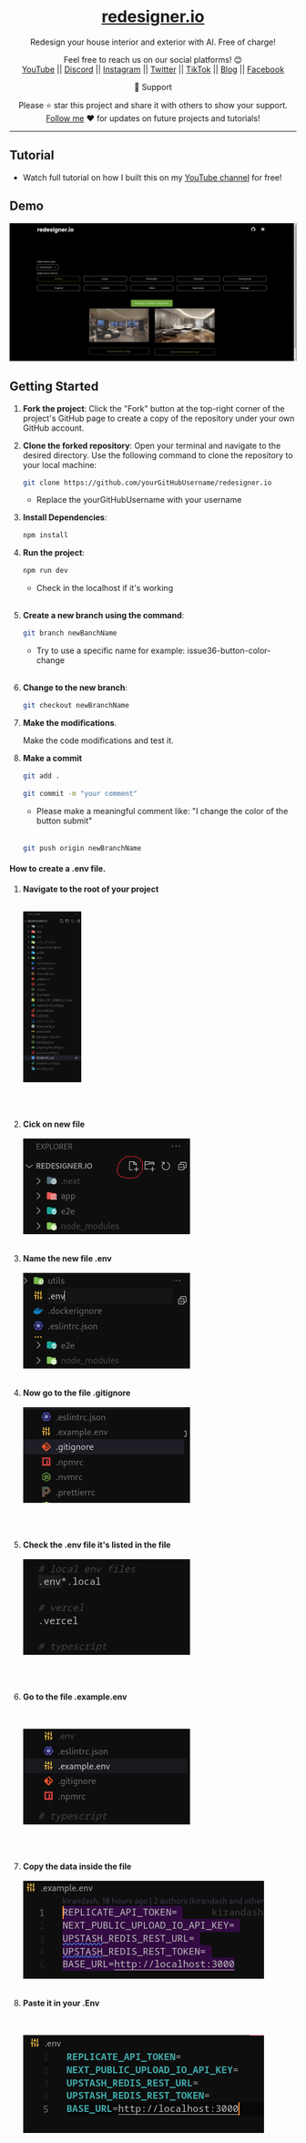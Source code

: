 <div align="center">
  
  <h1><a href="https://www.redesigner.io/">redesigner.io</a></h1>

Redesign your house interior and exterior with AI. Free of charge!</span>

Feel free to reach us on our social platforms! 😊 <br />
<a href="https://www.youtube.com/@bgwebagency">YouTube</a> ||
<a href="https://discord.com/invite/62VR3MMCVm">Discord</a> ||
<a href="https://www.instagram.com/bgwebagency">Instagram</a> ||
<a href="https://www.twitter.com/kirankdash">Twitter</a> ||
<a href="https://www.tiktok.com/@bgwebagency">TikTok</a> ||
<a href="https://www.bgwebagency.in">Blog</a> ||
<a href="https://www.facebook.com/bgwebagency">Facebook</a>

🙏 Support

Please ⭐️ star this project and share it with others to show your support.
[Follow me](https://github.com/kirandash) ❤️ for updates on future projects and
tutorials!

---

</div>

## Tutorial

- Watch full tutorial on how I built this on my
  [YouTube channel](https://youtu.be/4YXUGuo9OM4) for free!

## Demo

![](./public/screen-capture.gif)

## Getting Started

1. **Fork the project**: Click the "Fork" button at the top-right corner of the
   project's GitHub page to create a copy of the repository under your own
   GitHub account.

2. **Clone the forked repository**: Open your terminal and navigate to the
   desired directory. Use the following command to clone the repository to your
   local machine:

   ```bash
   git clone https://github.com/yourGitHubUsername/redesigner.io
   ```

   - Replace the yourGitHubUsername with your username

3. **Install Dependencies**:

   ```bash
   npm install
   ```

4. **Run the project**:

   ```bash
   npm run dev
   ```

   - Check in the localhost if it's working \
     <br>

5. **Create a new branch using the command**:

   ```bash
   git branch newBanchName
   ```

   - Try to use a specific name for example: issue36-button-color-change \
     <br>

6. **Change to the new branch**:

   ```bash
   git checkout newBranchName
   ```

7. **Make the modifications**.

   Make the code modifications and test it.

8. **Make a commit**

   ```bash
   git add .
   ```

   ```bash
   git commit -m "your comment"
   ```

   - Please make a meaningful comment like: "I change the color of the button
     submit" \
     <br>

   ```bash
   git push origin newBranchName
   ```

#### How to create a .env file.

1. **Navigate to the root of your project** 
   \
    <br>

   <img src="./public/root.jpg" alt="this is the files system of the project" style="height: 300px">

   \
    <br>

2. **Cick on new file** 
   \
    <br>
   <img src="./public/newfile.jpg" alt="this is the files system of the project">
   \
    <br>
3. **Name the new file .env**
   \
    <br>
   <img src="./public/env.jpg" alt="this is the files system of the project"> \
    <br>
4. **Now go to the file .gitignore** 
   \
    <br>
   <img src="./public/gitignore.jpg" alt="this is the files system of the project">

   \
    <br>

5. **Check the .env file it's listed in the file**
   \
    <br>
   <img src="./public/localenv.jpg" alt="this is the files system of the project">

   \
    <br>

6. **Go to the file .example.env**

   \
    <br>
   <img src="./public/exampleEnv.jpg" alt="this is the files system of the project">

   \
    <br>

7. **Copy the data inside the file** \
    <br>
   <img src="./public/dataExampleEnv.jpg" alt="this is the files system of the project">
   \
    <br>
8. **Paste it in your .Env**

   \
    <br>
   <img src="./public/pasteEnv.jpg" alt="this is the files system of the project">
   \
    <br>
